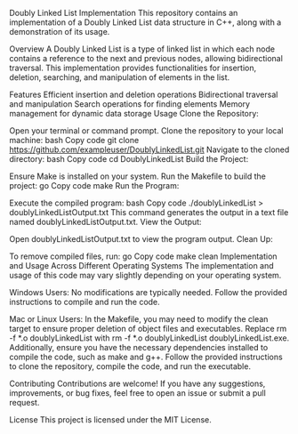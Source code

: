 Doubly Linked List Implementation
This repository contains an implementation of a Doubly Linked List data structure in C++, along with a demonstration of its usage.

Overview
A Doubly Linked List is a type of linked list in which each node contains a reference to the next and previous nodes, allowing bidirectional traversal. This implementation provides functionalities for insertion, deletion, searching, and manipulation of elements in the list.

Features
Efficient insertion and deletion operations
Bidirectional traversal and manipulation
Search operations for finding elements
Memory management for dynamic data storage
Usage
Clone the Repository:

Open your terminal or command prompt.
Clone the repository to your local machine:
bash
Copy code
git clone https://github.com/exampleuser/DoublyLinkedList.git
Navigate to the cloned directory:
bash
Copy code
cd DoublyLinkedList
Build the Project:

Ensure Make is installed on your system.
Run the Makefile to build the project:
go
Copy code
make
Run the Program:

Execute the compiled program:
bash
Copy code
./doublyLinkedList > doublyLinkedListOutput.txt
This command generates the output in a text file named doublyLinkedListOutput.txt.
View the Output:

Open doublyLinkedListOutput.txt to view the program output.
Clean Up:

To remove compiled files, run:
go
Copy code
make clean
Implementation and Usage Across Different Operating Systems
The implementation and usage of this code may vary slightly depending on your operating system.

Windows Users: No modifications are typically needed. Follow the provided instructions to compile and run the code.

Mac or Linux Users: In the Makefile, you may need to modify the clean target to ensure proper deletion of object files and executables. Replace rm -f *.o doublyLinkedList with rm -f *.o doublyLinkedList doublyLinkedList.exe. Additionally, ensure you have the necessary dependencies installed to compile the code, such as make and g++. Follow the provided instructions to clone the repository, compile the code, and run the executable.

Contributing
Contributions are welcome! If you have any suggestions, improvements, or bug fixes, feel free to open an issue or submit a pull request.

License
This project is licensed under the MIT License.
